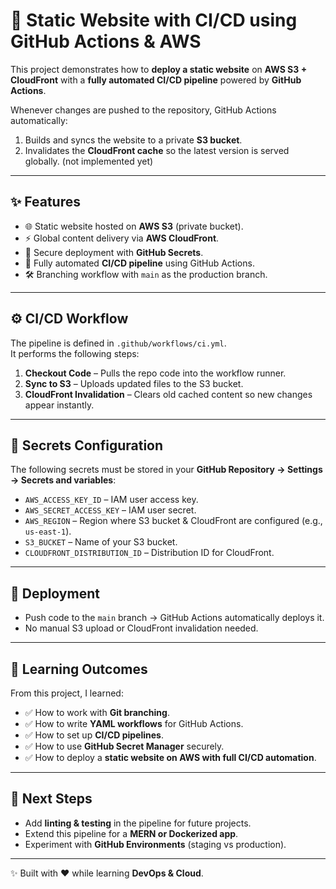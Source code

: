 # 🚀 Static Website with CI/CD using GitHub Actions & AWS

This project demonstrates how to **deploy a static website** on **AWS S3 + CloudFront** with a **fully automated CI/CD pipeline** powered by **GitHub Actions**.  

Whenever changes are pushed to the repository, GitHub Actions automatically:  
1. Builds and syncs the website to a private **S3 bucket**.  
2. Invalidates the **CloudFront cache** so the latest version is served globally. (not implemented yet) 

---

## ✨ Features
- 🌐 Static website hosted on **AWS S3** (private bucket).  
- ⚡ Global content delivery via **AWS CloudFront**.  
- 🔐 Secure deployment with **GitHub Secrets**.  
- 🔄 Fully automated **CI/CD pipeline** using GitHub Actions.  
- 🛠️ Branching workflow with `main` as the production branch.  

---

## ⚙️ CI/CD Workflow
The pipeline is defined in `.github/workflows/ci.yml`.  
It performs the following steps:  

1. **Checkout Code** – Pulls the repo code into the workflow runner.  
2. **Sync to S3** – Uploads updated files to the S3 bucket.  
3. **CloudFront Invalidation** – Clears old cached content so new changes appear instantly.  

---

## 🔑 Secrets Configuration
The following secrets must be stored in your **GitHub Repository → Settings → Secrets and variables**:  

- `AWS_ACCESS_KEY_ID` – IAM user access key.  
- `AWS_SECRET_ACCESS_KEY` – IAM user secret.  
- `AWS_REGION` – Region where S3 bucket & CloudFront are configured (e.g., `us-east-1`).  
- `S3_BUCKET` – Name of your S3 bucket.  
- `CLOUDFRONT_DISTRIBUTION_ID` – Distribution ID for CloudFront.  

---

## 🚀 Deployment
- Push code to the `main` branch → GitHub Actions automatically deploys it.  
- No manual S3 upload or CloudFront invalidation needed.  

---

## 📖 Learning Outcomes
From this project, I learned:  
- ✅ How to work with **Git branching**.  
- ✅ How to write **YAML workflows** for GitHub Actions.  
- ✅ How to set up **CI/CD pipelines**.  
- ✅ How to use **GitHub Secret Manager** securely.  
- ✅ How to deploy a **static website on AWS with full CI/CD automation**.  

---

## 📌 Next Steps
- Add **linting & testing** in the pipeline for future projects.  
- Extend this pipeline for a **MERN or Dockerized app**.  
- Experiment with **GitHub Environments** (staging vs production).  

---

✨ Built with ❤️ while learning **DevOps & Cloud**.  
